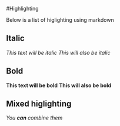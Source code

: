 #Highlighting

Below is a list of higlighting using markdown

## Italic

*This text will be italic*
_This will also be italic_


## Bold

**This text will be bold**
__This will also be bold__


## Mixed higlighting

_You **can** combine them_
